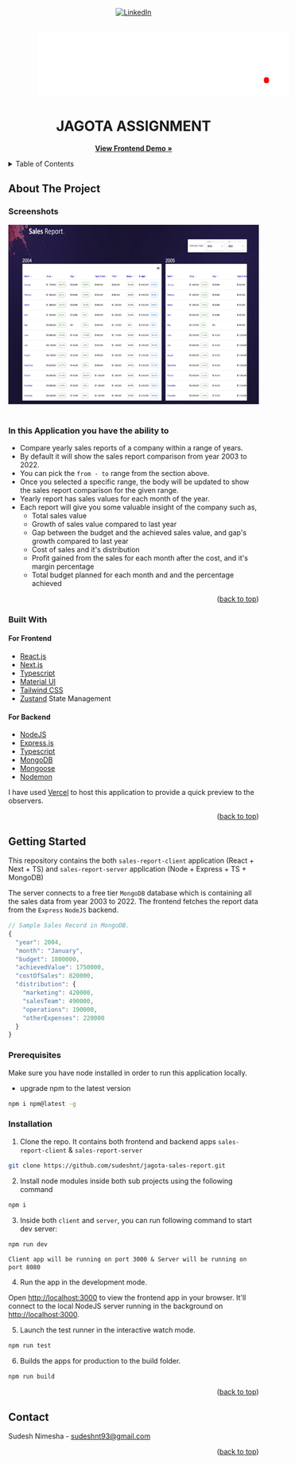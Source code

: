 <div id="top"></div>
<div align="center">

[![LinkedIn][linkedin-shield]][linkedin-url]

</div>

<!-- PROJECT LOGO -->
<br />
<div align="center">
  <a href="">
    <img src="sales-report-client/public/images/logo.png" alt="Logo" height="130" style="margin-left: 60px;" >
  </a>
  <h1 align="center">JAGOTA ASSIGNMENT</h1>
  <p align="center">
    <a href="https://jagota-sales-report.vercel.app/" target=”_blank”><strong>View Frontend Demo »</strong></a>
    <br />
  </p>
</div>
<!-- TABLE OF CONTENTS -->
<details>
  <summary>Table of Contents</summary>
  <br />
  <ol>
    <li>
      <a href="#about-the-project">About The Project</a>
      <ul>
        <li><a href="#in-this-application-you-have-the-ability-to">Features</a></li>
        <li><a href="#built-with">Built With</a></li>
      </ul>
    </li>
    <li>
      <a href="#getting-started">Getting Started</a>
      <ul>
        <li><a href="#prerequisites">Prerequisites</a></li>
        <li><a href="#installation">Installation</a></li>
      </ul>
    </li>
    <li><a href="#contact">Contact</a></li>
  </ol>
</details>

<!-- ABOUT THE PROJECT -->

## About The Project

### Screenshots

<div align="center">
  <img src="sales-report-client/public/screenshots/1.png" alt="Logo" height="360">
</div>
<br />

### In this Application you have the ability to

- Compare yearly sales reports of a company within a range of years.
- By default it will show the sales report comparison from year 2003 to 2022.
- You can pick the `from - to` range from the section above.
- Once you selected a specific range, the body will be updated to show the sales report comparison for the given range.
- Yearly report has sales values for each month of the year.
- Each report will give you some valuable insight of the company such as,
  - Total sales value
  - Growth of sales value compared to last year
  - Gap between the budget and the achieved sales value, and gap's growth compared to last year
  - Cost of sales and it's distribution
  - Profit gained from the sales for each month after the cost, and it's margin percentage
  - Total budget planned for each month and and the percentage achieved

<p align="right">(<a href="#top">back to top</a>)</p>

### Built With

#### For Frontend

- [React.js](https://reactjs.org)
- [Next.js](https://nextjs.org/docs)
- [Typescript](https://www.typescriptlang.org)
- [Material UI](https://mui.com/material-ui)
- [Tailwind CSS](https://tailwindcss.com)
- [Zustand](https://www.mongodb.com) State Management

#### For Backend

- [NodeJS](https://nodejs.org/en)
- [Express.js](https://expressjs.com)
- [Typescript](https://www.typescriptlang.org)
- [MongoDB](https://www.mongodb.com)
- [Mongoose](https://mongoosejs.com)
- [Nodemon](https://www.npmjs.com/package/nodemon)

I have used [Vercel](https://vercel.com/) to host this application to provide a quick preview to the observers.

<p align="right">(<a href="#top">back to top</a>)</p>

<!-- GETTING STARTED -->

## Getting Started

This repository contains the both `sales-report-client` application (React + Next + TS) and `sales-report-server` application (Node + Express + TS + MongoDB)

The server connects to a free tier `MongoDB` database which is containing all the sales data from year 2003 to 2022. The frontend fetches the report data from the `Express` `NodeJS` backend.

```javascript
// Sample Sales Record in MongoDB.
{
  "year": 2004,
  "month": "January",
  "budget": 1800000,
  "achievedValue": 1750000,
  "costOfSales": 820000,
  "distribution": {
    "marketing": 420000,
    "salesTeam": 490000,
    "operations": 190000,
    "otherExpenses": 220000
  }
}
```

### Prerequisites

Make sure you have node installed in order to run this application locally.

- upgrade npm to the latest version

```sh
npm i npm@latest -g
```

### Installation

1. Clone the repo. It contains both frontend and backend apps `sales-report-client` & `sales-report-server`

```sh
git clone https://github.com/sudeshnt/jagota-sales-report.git
```

2. Install node modules inside both sub projects using the following command

```sh
npm i
```

3. Inside both `client` and `server`, you can run following command to start dev server:

```js
npm run dev
```

    Client app will be running on port 3000 & Server will be running on port 8080

4. Run the app in the development mode.

Open [http://localhost:3000](http://localhost:3000) to view the frontend app in your browser.
It'll connect to the local NodeJS server running in the background on [http://localhost:3000](http://localhost:3000).

5. Launch the test runner in the interactive watch mode.

```js
npm run test
```

6. Builds the apps for production to the build folder.

```js
npm run build
```

<p align="right">(<a href="#top">back to top</a>)</p>

<!-- CONTACT -->

## Contact

Sudesh Nimesha - sudeshnt93@gmail.com

<p align="right">(<a href="#top">back to top</a>)</p>

<!-- MARKDOWN LINKS & IMAGES -->
<!-- https://www.markdownguide.org/basic-syntax/#reference-style-links -->

[linkedin-shield]: https://img.shields.io/badge/-LinkedIn-black.svg?style=for-the-badge&logo=linkedin&colorB=555
[linkedin-url]: https://www.linkedin.com/in/sudeshnt

